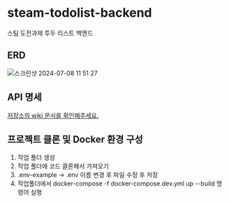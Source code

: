 # steam-todolist-backend
스팀 도전과제 투두 리스트 백엔드


## ERD
![스크린샷 2024-07-08 11 51 27](https://github.com/PHJ-a/steam-todolist-backend/assets/156567892/10ef3e58-cdbf-4de9-91e1-76c69997a3aa)
<br/>

## API 명세
[저장소의 wiki 문서를 확인해주세요.](https://github.com/PHJ-a/steam-todolist-backend/wiki/Todo)



## 프로젝트 클론 및 Docker 환경 구성
1. 작업 폴더 생성
2. 작업 폴더에 코드 클론해서 가져오기
3. .env-example -> .env 이름 변경 후 파일 수정 후 저장
4. 작업폴더에서 docker-compose -f docker-compose.dev.yml up --build 명령어 실행